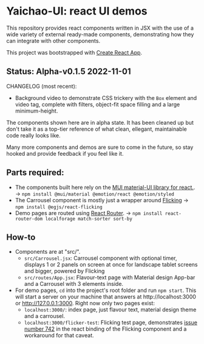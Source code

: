 # Yaichao-UI: react UI demos
This repository provides react components written in JSX with the use of a wide variety of external ready-made components, demonstrating how they can integrate with other components.

This project was bootstrapped with [Create React App](https://github.com/facebook/create-react-app).

## Status: Alpha-v0.1.5 2022-11-01
CHANGELOG (most recent):
- Background video to demonstrate CSS trickery with the `Box` element and video tag, complete with filters, object-fit space filling and a large minimum-height.

The components shown here are in alpha state. It has been cleaned up but don't take it as a top-tier reference of what clean, ellegant, maintainable code really looks like.

Many more components and demos are sure to come in the future, so stay hooked and provide feedback if you feel like it.

## Parts required:
- The components built here rely on the [MUI material-UI library for react.](https://mui.com/). -> `npm install @mui/material @emotion/react @emotion/styled`
- The Carrousel component is mostly just a wrapper around [Flicking](https://naver.github.io/egjs-flicking/) -> `npm install @egjs/react-flicking`
- Demo pages are routed using [React Router](https://github.com/remix-run/react-router#readme). -> `npm install react-router-dom localforage match-sorter sort-by`
## How-to
- Components are at "src/".
  - `src/Carrousel.jsx`: Carrousel component with optional timer, displays 1 or 2 panels on screen at once for landscape tablet screens and bigger, powered by Flicking
  - `src/routes/App.jsx`: Flavour-text page with Material design App-bar and a Carrousel with 3 elements inside.
- For demo pages, `cd` into the project's root folder and run `npm start`. This will start a server on your machine that answers at http://localhost:3000 or http://127.0.0.1:3000. Right now only two pages exist:
  - `localhost:3000/`: index page, just flavour text, material design theme and a carrousel.
  - `localhost:3000/flicker-test`: Flicking test page, demonstrates [issue number 742](https://github.com/naver/egjs-flicking/issues/742) in the react binding of the Flicking component and a workaround for that caveat.
